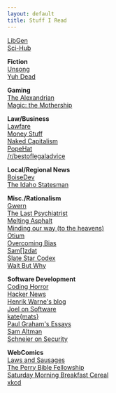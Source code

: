```yaml
---
layout: default
title: Stuff I Read
---
```


[LibGen](http://libgen.io/)  
[Sci-Hub](https://sci-hub.tw/)  

**Fiction**  
[Unsong](https://unsongbook.com/)  
[Yuh Dead](https://lorav.github.io/)  

**Gaming**  
[The Alexandrian](https://thealexandrian.net/)  
[Magic: the Mothership](https://magic.wizards.com/en/articles)  

**Law/Business**  
[Lawfare](https://lawfareblog.com/)  
[Money Stuff](https://www.bloomberg.com/view/topics/money-stuff)  
[Naked Capitalism](https://www.nakedcapitalism.com/)  
[PopeHat](https://www.popehat.com/)  
[/r/bestoflegaladvice](https://www.reddit.com/r/bestoflegaladvice/)  

**Local/Regional News**  
[BoiseDev](https://boisedev.com/)  
[The Idaho Statesman](https://www.idahostatesman.com/)  

**Misc./Rationalism**  
[Gwern](https://www.gwern.net/)  
[The Last Psychiatrist](https://thelastpsychiatrist.com)  
[Melting Asphalt](https://meltingasphalt.com)  
[Minding our way (to the heavens)](http://mindingourway.com/)  
[Otium](https://srconstantin.wordpress.com/)  
[Overcoming Bias](https://www.overcomingbias.com/)  
[Sam\[\]zdat](https://samzdat.com/)  
[Slate Star Codex](https://slatestarcodex.com/)  
[Wait But Why](https://waitbutwhy.com)  

**Software Development**  
[Coding Horror](https://blog.codinghorror.com/)  
[Hacker News](https://news.ycombinator.com/)  
[Henrik Warne's blog](https://henrikwarne.com/)  
[Joel on Software](https://www.joelonsoftware.com/)  
[kate{mats}](https://katemats.com/)  
[Paul Graham's Essays](http://paulgraham.com/articles.html)  
[Sam Altman](https://blog.samaltman.com/)  
[Schneier on Security](https://www.schneier.com/)  

**WebComics**  
[Laws and Sausages](https://lawsandsausagescomic.com/comic)  
[The Perry Bible Fellowship](https://pbfcomics.com/)  
[Saturday Morning Breakfast Cereal](https://smbc-comics.com/)  
[xkcd](https://xkcd.com/)  